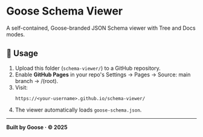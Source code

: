 # Goose Schema Viewer

A self-contained, Goose-branded JSON Schema viewer with Tree and Docs modes.

## 🚀 Usage
1. Upload this folder (`schema-viewer/`) to a GitHub repository.
2. Enable **GitHub Pages** in your repo's Settings → Pages → Source: main branch → /(root).
3. Visit:
   ```
   https://<your-username>.github.io/schema-viewer/
   ```
4. The viewer automatically loads `goose-schema.json`.

---
**Built by Goose · © 2025**
